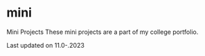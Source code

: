 # mini
Mini Projects
These mini projects are a part of my college portfolio.

Last updated on 11.0-.2023
